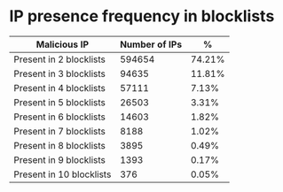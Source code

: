# IP presence frequency in blocklists
| Malicious IP | Number of IPs | % |
|----|----|----|
| Present in 2 blocklists | 594654 | 74.21% |
| Present in 3 blocklists | 94635 | 11.81% |
| Present in 4 blocklists | 57111 | 7.13% |
| Present in 5 blocklists | 26503 | 3.31% |
| Present in 6 blocklists | 14603 | 1.82% |
| Present in 7 blocklists | 8188 | 1.02% |
| Present in 8 blocklists | 3895 | 0.49% |
| Present in 9 blocklists | 1393 | 0.17% |
| Present in 10 blocklists | 376 | 0.05% |
